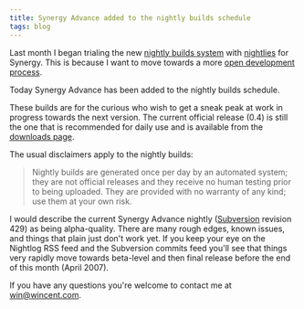 ```yaml
---
title: Synergy Advance added to the nightly builds schedule
tags: blog
---
```


Last month I began trialing the new [nightly builds system](http://wincent.com/a/news/archives/2007/03/nightly_builds.php) with [nightlies](http://wincent.com/a/about/wincent/weblog/nightlog/archives/synergy/) for Synergy. This is because I want to move towards a more [open development process](http://wincent.com/a/about/wincent/weblog/archives/2007/03/planned_changes.php).

Today Synergy Advance has been added to the nightly builds schedule.

These builds are for the curious who wish to get a sneak peak at work in progress towards the next version. The current official release (0.4) is still the one that is recommended for daily use and is available from the [downloads page](http://wincent.com/a/products/synergy-advance/download/).

The usual disclaimers apply to the nightly builds:

> Nightly builds are generated once per day by an automated system; they are not official releases and they receive no human testing prior to being uploaded. They are provided with no warranty of any kind; use them at your own risk.

I would describe the current Synergy Advance nightly ([Subversion](http://wincent.com/wiki/Subversion) revision 429) as being alpha-quality. There are many rough edges, known issues, and things that plain just don't work yet. If you keep your eye on the Nightlog RSS feed and the Subversion commits feed you'll see that things very rapidly move towards beta-level and then final release before the end of this month (April 2007).

If you have any questions you're welcome to contact me at <win@wincent.com>.

